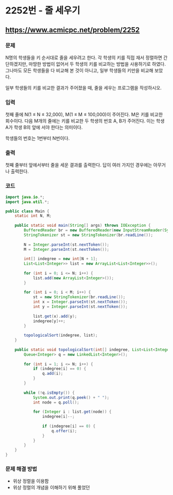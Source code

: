 # 2252번 - 줄 세우기

## https://www.acmicpc.net/problem/2252

### 문제

N명의 학생들을 키 순서대로 줄을 세우려고 한다. 각 학생의 키를 직접 재서 정렬하면 간단하겠지만, 마땅한 방법이 없어서 두 학생의 키를 비교하는 방법을 사용하기로 하였다. 그나마도 모든 학생들을 다 비교해 본 것이 아니고, 일부 학생들의 키만을 비교해 보았다.

일부 학생들의 키를 비교한 결과가 주어졌을 때, 줄을 세우는 프로그램을 작성하시오.

### 입력

첫째 줄에 N(1 ≤ N ≤ 32,000), M(1 ≤ M ≤ 100,000)이 주어진다.
M은 키를 비교한 회수이다.
다음 M개의 줄에는 키를 비교한 두 학생의 번호 A, B가 주어진다.
이는 학생 A가 학생 B의 앞에 서야 한다는 의미이다.

학생들의 번호는 1번부터 N번이다.

### 출력

첫째 줄부터 앞에서부터 줄을 세운 결과를 출력한다. 답이 여러 가지인 경우에는 아무거나 출력한다.

### 코드

``` java
import java.io.*;
import java.util.*;

public class Main {
	static int N, M;
	
	public static void main(String[] args) throws IOException {
		BufferedReader br = new BufferedReader(new InputStreamReader(System.in));
		StringTokenizer st = new StringTokenizer(br.readLine());
		
		N = Integer.parseInt(st.nextToken());
		M = Integer.parseInt(st.nextToken());
		
		int[] indegree = new int[N + 1];
		List<List<Integer>> list = new ArrayList<List<Integer>>();
		
		for (int i = 0; i <= N; i++) {
			list.add(new ArrayList<Integer>());
		}
		
		for (int i = 0; i < M; i++) {
			st = new StringTokenizer(br.readLine());
			int x = Integer.parseInt(st.nextToken());
			int y = Integer.parseInt(st.nextToken());
			
			list.get(x).add(y);
			indegree[y]++;
		}
		
		topologicalSort(indegree, list);
	}
	
	public static void topologicalSort(int[] indegree, List<List<Integer>> list) {
		Queue<Integer> q = new LinkedList<Integer>();
		
		for (int i = 1; i <= N; i++) {
			if (indegree[i] == 0) {
				q.add(i);
			}
		}
		
		while (!q.isEmpty()) {
			System.out.print(q.peek() + " ");
			int node = q.poll();
			
			for (Integer i : list.get(node)) {
				indegree[i]--;
				
				if (indegree[i] == 0) {
					q.offer(i);
				}
			}
		}
	}
}
```

### 문제 해결 방법

* 위상 정렬을 이용함
* 위상 정렬의 개념을 이해하기 위해 풀었던 
